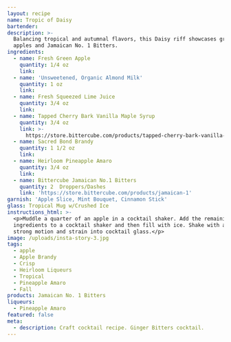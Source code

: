 ```yaml
---
layout: recipe
name: Tropic of Daisy
bartender:
description: >-
  Balancing tropical and autumnal flavors, this Daisy riff showcases green
  apples and Jamaican No. 1 Bitters.
ingredients:
  - name: Fresh Green Apple
    quantity: 1/4 oz
    link:
  - name: 'Unsweetened, Organic Almond Milk'
    quantity: 1 oz
    link:
  - name: Fresh Squeezed Lime Juice
    quantity: 3/4 oz
    link:
  - name: Tapped Cherry Bark Vanilla Maple Syrup
    quantity: 3/4 oz
    link: >-
      https://store.bittercube.com/products/tapped-cherry-bark-vanilla-bitters-infused-maple-syrup
  - name: Sacred Bond Brandy
    quantity: 1 1/2 oz
    link:
  - name: Heirloom Pineapple Amaro
    quantity: 3/4 oz
    link:
  - name: Bittercube Jamaican No.1 Bitters
    quantity: 2  Droppers/Dashes
    link: 'https://store.bittercube.com/products/jamaican-1'
garnish: 'Apple Slice, Mint Bouquet, Cinnamon Stick'
glass: Tropical Mug w/Crushed Ice
instructions_html: >-
  <p>Muddle a quarter of an apple in a cocktail shaker. Add the remaining
  ingredients to a cocktail shaker and then fill with ice. Shake with a fluid,
  strong motion and strain into cocktail glass.</p>
image: /uploads/insta-story-3.jpg
tags:
  - apple
  - Apple Brandy
  - Crisp
  - Heirloom Liqueurs
  - Tropical
  - Pineapple Amaro
  - Fall
products: Jamaican No. 1 Bitters
liqueurs:
  - Pineapple Amaro
featured: false
meta:
  - description: Craft cocktail recipe. Ginger Bitters cocktail.
---
```


